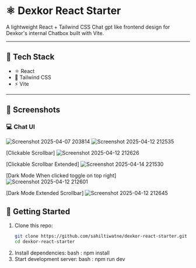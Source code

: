 # ⚛️ Dexkor React Starter

A lightweight React + Tailwind CSS Chat gpt like frontend design for Dexkor's internal Chatbox built with Vite.

---

## 🧰 Tech Stack

- ⚛️ React
- 💨 Tailwind CSS
- ⚡ Vite

---

## 📸 Screenshots

### 💻 Chat UI
![Screenshot 2025-04-07 203814](https://github.com/user-attachments/assets/ce3fc1f6-9a8c-40b8-b353-8479d0c6cdd8)
![Screenshot 2025-04-12 212535](https://github.com/user-attachments/assets/6818b760-d325-4e56-8417-123d94b19ae1)

[Clickable Scrollbar]
![Screenshot 2025-04-12 212626](https://github.com/user-attachments/assets/d364b82e-537b-4489-9325-42582282a80e)

[Clickable Scrollbar Extended]
![Screenshot 2025-04-14 221530](https://github.com/user-attachments/assets/25660f3e-cafd-4177-81d9-d0c6dc234cf2)

[Dark Mode When clicked toggle on top right]
![Screenshot 2025-04-12 212601](https://github.com/user-attachments/assets/9a59b4e1-9e79-4174-a4c5-68534aa518b4)

[Dark Mode Extended Scrollbar]
![Screenshot 2025-04-12 212645](https://github.com/user-attachments/assets/1094310d-40ee-499b-8664-92187765a1a2)



## 🚀 Getting Started

1. Clone this repo:
   ```bash
   git clone https://github.com/sahiltiwatne/dexkor-react-starter.git
   cd dexkor-react-starter
2. Install dependencies:
   bash : npm install
3. Start development server:
   bash : npm run dev 
